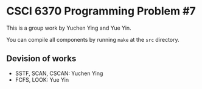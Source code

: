 # CSCI 6370 Programming Problem #7

This is a group work by Yuchen Ying and Yue Yin.

You can compile all components by running `make` at the `src` directory.

## Devision of works

* SSTF, SCAN, CSCAN: Yuchen Ying
* FCFS, LOOK: Yue Yin
